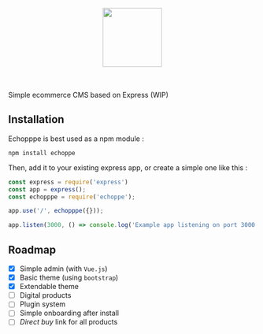 <p align="center">
<img style="margin:auto;" src="http://www.guillaumepasquet.fr/statics/echoppe.png" width="120">
</p>
<br/><br/>
Simple ecommerce CMS based on Express (WIP)

## Installation

Echopppe is best used as a npm module :

```
npm install echoppe
```

Then, add it to your existing express app, or create a simple one like this :

```javascript
const express = require('express')
const app = express();
const echopppe = require('echoppe');

app.use('/', echopppe({}));

app.listen(3000, () => console.log('Example app listening on port 3000!'))
```

## Roadmap

- [X] Simple admin (with `Vue.js`)
- [X] Basic theme (using `bootstrap`)
- [X] Extendable theme
- [ ] Digital products
- [ ] Plugin system
- [ ] Simple onboarding after install
- [ ] *Direct buy* link for all products